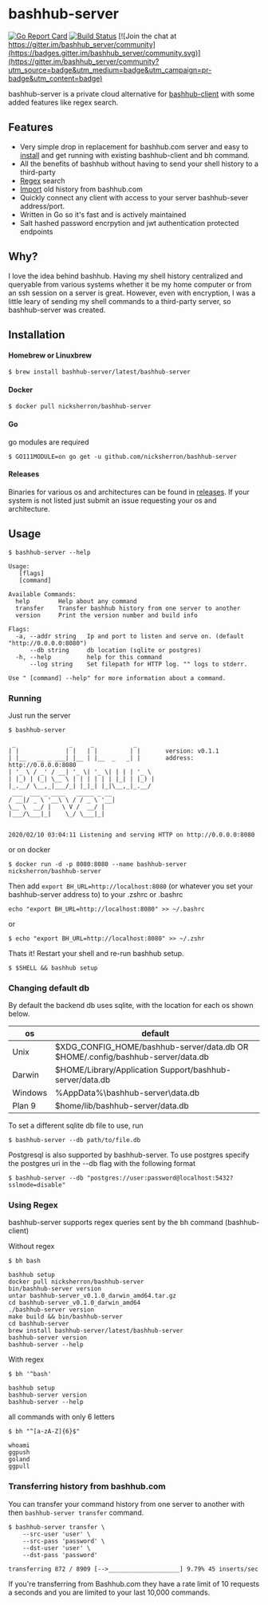 # bashhub-server
[![Go Report Card](https://goreportcard.com/badge/github.com/nicksherron/bashhub-server)](https://goreportcard.com/report/github.com/nicksherron/bashhub-server) [![Build Status](https://travis-ci.org/nicksherron/bashhub-server.svg?branch=master)](https://travis-ci.org/nicksherron/bashhub-server) [![Join the chat at https://gitter.im/bashhub_server/community](https://badges.gitter.im/bashhub_server/community.svg)](https://gitter.im/bashhub_server/community?utm_source=badge&utm_medium=badge&utm_campaign=pr-badge&utm_content=badge)

bashhub-server is a private cloud alternative for  [bashhub-client](https://github.com/rcaloras/bashhub-client) with some
added features like regex search.
 
## Features 

- Very simple drop in replacement for bashhub.com server and easy to [install](https://github.com/nicksherron/bashhub-server#installation) and get running with existing bashhub-client and bh command.
- All the benefits of bashhub without having to send your shell history to a third-party
- [Regex](https://github.com/nicksherron/bashhub-server#using-regex) search
- [Import](https://github.com/nicksherron/bashhub-server#transferring-history-from-bashhubcom) old history from bashhub.com
- Quickly connect any client with  access to your server bashhub-sever address/port.
- Written in Go so it's fast and is actively maintained
- Salt hashed password encrpytion and jwt authentication protected endpoints

## Why? 
I love the idea behind bashhub. Having my shell history centralized and queryable from various systems whether it 
be my home computer or from an ssh session on a server is great. However, even with encryption, 
I was a little leary of sending my shell commands to a third-party server, so bashhub-server was created.


## Installation

#### Homebrew or Linuxbrew
```
$ brew install bashhub-server/latest/bashhub-server
```
#### Docker 
```
$ docker pull nicksherron/bashhub-server
```
#### Go
go modules are required 
```
$ GO111MODULE=on go get -u github.com/nicksherron/bashhub-server
```
#### Releases 
Binaries for various os and architectures can be found in [releases](https://github.com/nicksherron/bashhub-server/releases).
If your system is not listed just submit an issue requesting your os and architecture.

## Usage 
```
$ bashhub-server --help

Usage:
   [flags]
   [command]

Available Commands:
  help        Help about any command
  transfer    Transfer bashhub history from one server to another
  version     Print the version number and build info

Flags:
  -a, --addr string   Ip and port to listen and serve on. (default "http://0.0.0.0:8080")
      --db string     db location (sqlite or postgres)
  -h, --help          help for this command
      --log string    Set filepath for HTTP log. "" logs to stderr.

Use " [command] --help" for more information about a command.

```
### Running
Just run the server 

```
$ bashhub-server

 _               _     _           _
| |             | |   | |         | |		version: v0.1.1
| |__   __ _ ___| |__ | |__  _   _| |		address: http://0.0.0.0:8080
| '_ \ / _' / __| '_ \| '_ \| | | | '_ \
| |_) | (_| \__ \ | | | | | | |_| | |_) |
|_.__/ \__,_|___/_| |_|_| |_|\__,_|_.__/
 ___  ___ _ ____   _____ _ __
/ __|/ _ \ '__\ \ / / _ \ '__|
\__ \  __/ |   \ V /  __/ |
|___/\___|_|    \_/ \___|_|


2020/02/10 03:04:11 Listening and serving HTTP on http://0.0.0.0:8080
```
or on docker 

```
$ docker run -d -p 8080:8080 --name bashhub-server  nicksherron/bashhub-server 
```
Then add ```export BH_URL=http://localhost:8080``` (or whatever you set your bashhub-server address to) to your .zshrc or .bashrc 
```
echo "export BH_URL=http://localhost:8080" >> ~/.bashrc
```
or 
```
$ echo "export BH_URL=http://localhost:8080" >> ~/.zshr
```
Thats it! Restart your shell and re-run bashhub setup.
```
$ $SHELL && bashhub setup
```

### Changing default db
By default the backend db uses sqlite, with the location for each os shown below.


| os      | default                                                                          |
|---------|----------------------------------------------------------------------------------|
| Unix    | $XDG_CONFIG_HOME/bashhub-server/data.db OR  $HOME/.config/bashhub-server/data.db |
| Darwin  | $HOME/Library/Application Support/bashhub-server/data.db                         |
| Windows | %AppData%\bashhub-server\data.db                                                 |
| Plan 9  | $home/lib/bashhub-server/data.db                                                 |


To set a different sqlite db file to use, run
```
$ bashhub-server --db path/to/file.db
```
Postgresql is also supported by bashhub-server. To use postgres specify the postgres uri in the --db flag with the
following format
```
$ bashhub-server --db "postgres://user:password@localhost:5432?sslmode=disable"
```

### Using Regex
bashhub-server supports regex queries sent by the bh command (bashhub-client)

Without regex
```
$ bh bash

bashhub setup
docker pull nicksherron/bashhub-server
bin/bashhub-server version
untar bashhub-server_v0.1.0_darwin_amd64.tar.gz
cd bashhub-server_v0.1.0_darwin_amd64
./bashhub-server version
make build && bin/bashhub-server
cd bashhub-server
brew install bashhub-server/latest/bashhub-server
bashhub-server version
bashhub-server --help
```
With regex
```
$ bh '^bash'

bashhub setup
bashhub-server version
bashhub-server --help
```
all commands with only 6 letters

```
$ bh "^[a-zA-Z]{6}$"

whoami
ggpush
goland
ggpull
```

### Transferring history from bashhub.com

You can transfer your command history from one server to another with then ```bashhub-server transfer``` 
command.

```
$ bashhub-server transfer \
    --src-user 'user' \
    --src-pass 'password' \
    --dst-user 'user' \
    --dst-pass 'password' 

transferring 872 / 8909 [-->____________________] 9.79% 45 inserts/sec
```

 If you're transferring from Bashhub.com they have a rate limit of 10 requests a seconds and you are limited to your last 10,000 commands.







 
